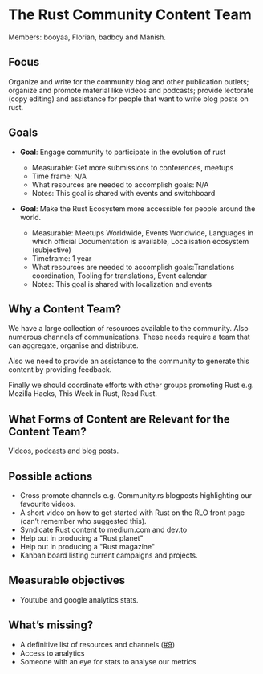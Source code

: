 # The Rust Community Content Team

Members: booyaa, Florian, badboy and Manish.

## Focus

Organize and write for the community blog and other publication outlets; organize and promote material like videos and podcasts; provide lectorate (copy editing) and assistance for people that want to write blog posts on rust.

## Goals

- **Goal**: Engage community to participate in the evolution of rust
  - Measurable: Get more submissions to conferences, meetups
  - Time frame: N/A
  - What resources are needed to accomplish goals: N/A
  - Notes: This goal is shared with events and switchboard

- **Goal**: Make the Rust Ecosystem more accessible for people around the world.
  - Measurable: Meetups Worldwide, Events Worldwide, Languages in which official Documentation is available, Localisation ecosystem (subjective)
  - Timeframe: 1 year
  - What resources are needed to accomplish goals:Translations coordination, Tooling for translations, Event calendar
  - Notes: This goal is shared with localization and events

## Why a Content Team?

We have a large collection of resources available to the community. Also numerous channels of communications. These needs require a team that can aggregate, organise and distribute.

Also we need to provide an assistance to the community to generate this content by providing feedback.

Finally we should coordinate efforts with other groups promoting Rust e.g. Mozilla Hacks, This Week in Rust, Read Rust.

## What Forms of Content are Relevant for the Content Team?

Videos, podcasts and blog posts.

## Possible actions

- Cross promote channels e.g. Community.rs blogposts highlighting our favourite videos.
- A short video on how to get started with Rust on the RLO front page (can’t remember who suggested this).
- Syndicate Rust content to medium.com and dev.to
- Help out in producing a "Rust planet"
- Help out in producing a "Rust magazine"
- Kanban board listing current campaigns and projects.

## Measurable objectives

- Youtube and google analytics stats.

## What’s missing?

- A definitive list of resources and channels ([#9](https://github.com/rust-community/content-team/issues/9))
- Access to analytics
- Someone with an eye for stats to analyse our metrics

